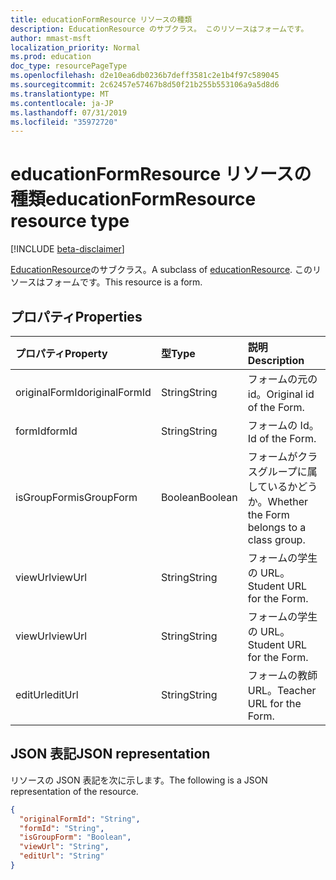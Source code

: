 ```yaml
---
title: educationFormResource リソースの種類
description: EducationResource のサブクラス。 このリソースはフォームです。
author: mmast-msft
localization_priority: Normal
ms.prod: education
doc_type: resourcePageType
ms.openlocfilehash: d2e10ea6db0236b7deff3581c2e1b4f97c589045
ms.sourcegitcommit: 2c62457e57467b8d50f21b255b553106a9a5d8d6
ms.translationtype: MT
ms.contentlocale: ja-JP
ms.lasthandoff: 07/31/2019
ms.locfileid: "35972720"
---
```

# <a name="educationformresource-resource-type"></a><span data-ttu-id="1e23f-104">educationFormResource リソースの種類</span><span class="sxs-lookup"><span data-stu-id="1e23f-104">educationFormResource resource type</span></span>

[!INCLUDE [beta-disclaimer](../../includes/beta-disclaimer.md)]

<span data-ttu-id="1e23f-105">[EducationResource](educationresource.md)のサブクラス。</span><span class="sxs-lookup"><span data-stu-id="1e23f-105">A subclass of [educationResource](educationresource.md).</span></span> <span data-ttu-id="1e23f-106">このリソースはフォームです。</span><span class="sxs-lookup"><span data-stu-id="1e23f-106">This resource is a form.</span></span>


## <a name="properties"></a><span data-ttu-id="1e23f-107">プロパティ</span><span class="sxs-lookup"><span data-stu-id="1e23f-107">Properties</span></span>
| <span data-ttu-id="1e23f-108">プロパティ</span><span class="sxs-lookup"><span data-stu-id="1e23f-108">Property</span></span>     | <span data-ttu-id="1e23f-109">型</span><span class="sxs-lookup"><span data-stu-id="1e23f-109">Type</span></span>   |<span data-ttu-id="1e23f-110">説明</span><span class="sxs-lookup"><span data-stu-id="1e23f-110">Description</span></span>|
|:---------------|:--------|:----------|
|<span data-ttu-id="1e23f-111">originalFormId</span><span class="sxs-lookup"><span data-stu-id="1e23f-111">originalFormId</span></span>|<span data-ttu-id="1e23f-112">String</span><span class="sxs-lookup"><span data-stu-id="1e23f-112">String</span></span>|<span data-ttu-id="1e23f-113">フォームの元の id。</span><span class="sxs-lookup"><span data-stu-id="1e23f-113">Original id of the Form.</span></span>|
|<span data-ttu-id="1e23f-114">formId</span><span class="sxs-lookup"><span data-stu-id="1e23f-114">formId</span></span>|<span data-ttu-id="1e23f-115">String</span><span class="sxs-lookup"><span data-stu-id="1e23f-115">String</span></span>|<span data-ttu-id="1e23f-116">フォームの Id。</span><span class="sxs-lookup"><span data-stu-id="1e23f-116">Id of the Form.</span></span>|
|<span data-ttu-id="1e23f-117">isGroupForm</span><span class="sxs-lookup"><span data-stu-id="1e23f-117">isGroupForm</span></span>|<span data-ttu-id="1e23f-118">Boolean</span><span class="sxs-lookup"><span data-stu-id="1e23f-118">Boolean</span></span>|<span data-ttu-id="1e23f-119">フォームがクラスグループに属しているかどうか。</span><span class="sxs-lookup"><span data-stu-id="1e23f-119">Whether the Form belongs to a class group.</span></span>|
|<span data-ttu-id="1e23f-120">viewUrl</span><span class="sxs-lookup"><span data-stu-id="1e23f-120">viewUrl</span></span>|<span data-ttu-id="1e23f-121">String</span><span class="sxs-lookup"><span data-stu-id="1e23f-121">String</span></span>|<span data-ttu-id="1e23f-122">フォームの学生の URL。</span><span class="sxs-lookup"><span data-stu-id="1e23f-122">Student URL for the Form.</span></span>|
|<span data-ttu-id="1e23f-123">viewUrl</span><span class="sxs-lookup"><span data-stu-id="1e23f-123">viewUrl</span></span>|<span data-ttu-id="1e23f-124">String</span><span class="sxs-lookup"><span data-stu-id="1e23f-124">String</span></span>|<span data-ttu-id="1e23f-125">フォームの学生の URL。</span><span class="sxs-lookup"><span data-stu-id="1e23f-125">Student URL for the Form.</span></span>|
|<span data-ttu-id="1e23f-126">editUrl</span><span class="sxs-lookup"><span data-stu-id="1e23f-126">editUrl</span></span>|<span data-ttu-id="1e23f-127">String</span><span class="sxs-lookup"><span data-stu-id="1e23f-127">String</span></span>|<span data-ttu-id="1e23f-128">フォームの教師 URL。</span><span class="sxs-lookup"><span data-stu-id="1e23f-128">Teacher URL for the Form.</span></span>|

## <a name="json-representation"></a><span data-ttu-id="1e23f-129">JSON 表記</span><span class="sxs-lookup"><span data-stu-id="1e23f-129">JSON representation</span></span>

<span data-ttu-id="1e23f-130">リソースの JSON 表記を次に示します。</span><span class="sxs-lookup"><span data-stu-id="1e23f-130">The following is a JSON representation of the resource.</span></span>

<!-- {
  "blockType": "resource",
  "optionalProperties": [

  ],
  "@odata.type": "microsoft.graph.educationFormResource"
}-->

```json
{
  "originalFormId": "String",
  "formId": "String",
  "isGroupForm": "Boolean",
  "viewUrl": "String",
  "editUrl": "String"
}

```

<!-- uuid: 8fcb5dbc-d5aa-4681-8e31-b001d5168d79
2015-10-25 14:57:30 UTC -->
<!--
{
  "type": "#page.annotation",
  "description": "educationFormResource resource",
  "keywords": "",
  "section": "documentation",
  "tocPath": "",
  "suppressions": []
}
-->
